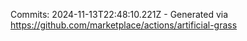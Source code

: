 Commits: 2024-11-13T22:48:10.221Z - Generated via https://github.com/marketplace/actions/artificial-grass
<br>
